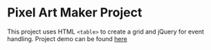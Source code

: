 # Pixel Art Maker Project

This project uses HTML `<table>` to create a grid and jQuery for event handling. Project demo can be found [here](http://htmlpreview.github.io/?https://github.com/ssaleem/PixelArtMaker/blob/master/index.html)
